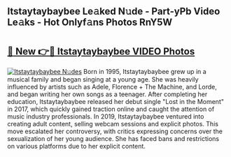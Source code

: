 ## Itstaytaybaybee Le𝚊ked N𝚞de - Part-yPb Video Le𝚊ks - Hot Onlyf𝚊ns Photos RnY5W

# <h2><a href="http://ac18146.deff.icu/?id=Itstaytaybaybee">🔗 New 👉🔴 Itstaytaybaybee VIDEO Photos</a></h2>

[![Itstaytaybaybee N𝚞des](https://i.imgur.com/rIISA9y.gif)](http://ac18146.deff.icu/?id=Itstaytaybaybee)
Born in 1995, Itstaytaybaybee grew up in a musical family and began singing at a young age. She was heavily influenced by artists such as Adele, Florence + The Machine, and Lorde, and began writing her own songs as a teenager. After completing her education, Itstaytaybaybee released her debut single "Lost in the Moment" in 2017, which quickly gained traction online and caught the attention of music industry professionals. In 2019, Itstaytaybaybee ventured into creating adult content, selling webcam sessions and explicit photos. This move escalated her controversy, with critics expressing concerns over the sexualization of her young audience. She has faced bans and restrictions on various platforms due to her explicit content.
